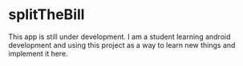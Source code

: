 # splitTheBill
This app is still under development.
I am a student learning android development and using this project as a way to learn new things and implement it here.
